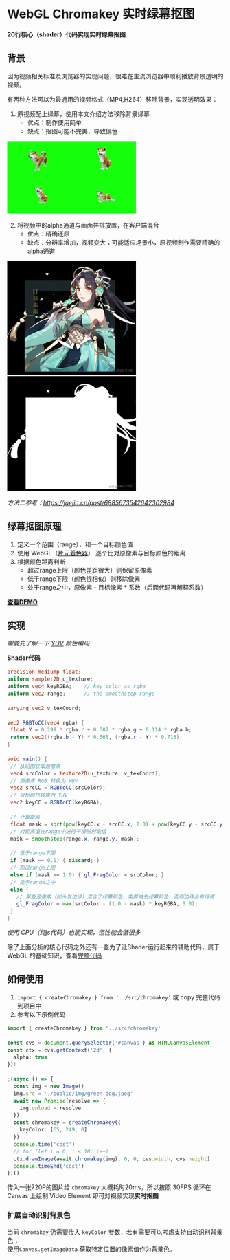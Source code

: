 # WebGL Chromakey 实时绿幕抠图

**20行核心（shader）代码实现实时绿幕抠图**  

## 背景
因为视频相关标准及浏览器的实现问题，很难在主流浏览器中顺利播放背景透明的视频。  

有两种方法可以为最通用的视频格式（MP4,H264）移除背景，实现透明效果：
1. 原视频配上绿幕，使用本文介绍方法移除背景绿幕
   - 优点：制作使用简单
   - 缺点：抠图可能不完美，导致偏色  
<img src="./green-dog.jpeg" width="300">  

2. 将视频中的alpha通道与画面并排放置，在客户端混合
   - 优点：精确还原
   - 缺点：分辨率增加，视频变大；可能适应场景小，原视频制作需要精确的alpha通道  
<img src="./webgl-alpha2.png" width="300">
<img src="./webgl-alpha1.png" width="300">

*方法二参考：<https://juejin.cn/post/6885673542642302984>*  

## 绿幕抠图原理
1. 定义一个范围（range），和一个目标颜色值
2. 使用 WebGL（[片元着色器](https://developer.mozilla.org/zh-CN/docs/Web/API/WebGLShader)） 逐个比对原像素与目标颜色的距离
3. 根据颜色距离判断
   - 超过range上限（颜色差距很大）则保留原像素  
   - 低于range下限（颜色很相似）则移除像素  
   - 处于range之中，原像素 - 目标像素 * 系数（后面代码再解释系数）  

**[查看DEMO](https://hughfenghen.github.io/WebAV/demo/chromakey.html)**

## 实现
*需要先了解一下 [YUV](https://baike.baidu.com/item/YCrCb/10874556) 颜色编码*

**Shader代码**
```glsl
precision mediump float;
uniform sampler2D u_texture;
uniform vec4 keyRGBA;    // key color as rgba
uniform vec2 range;      // the smoothstep range

varying vec2 v_texCoord;

vec2 RGBToCC(vec4 rgba) {
 float Y = 0.299 * rgba.r + 0.587 * rgba.g + 0.114 * rgba.b;
 return vec2((rgba.b - Y) * 0.565, (rgba.r - Y) * 0.713);
}

void main() {
 // 从贴图获取源像素
 vec4 srcColor = texture2D(u_texture, v_texCoord);
 // 源像素 RGB 转换为 YUV
 vec2 srcCC = RGBToCC(srcColor);
 // 目标颜色转换为 YUV
 vec2 keyCC = RGBToCC(keyRGBA);

 // 计算距离
 float mask = sqrt(pow(keyCC.x - srcCC.x, 2.0) + pow(keyCC.y - srcCC.y, 2.0));
 // 对距离值在range中进行平滑映射取值
 mask = smoothstep(range.x, range.y, mask);

 // 低于range下限
 if (mask == 0.0) { discard; }
 // 超过range上限
 else if (mask == 1.0) { gl_FragColor = srcColor; }
 // 处于range之中
 else {
   // 某些源像素（如头发边缘）混合了绿幕颜色，需要减去绿幕颜色，否则边缘会有绿斑
   gl_FragColor = max(srcColor - (1.0 - mask) * keyRGBA, 0.0);
 }
}
```

*使用 CPU（纯js代码）也能实现，但性能会低很多*  

除了上面分析的核心代码之外还有一些为了让Shader运行起来的辅助代码，属于 WebGL 的基础知识，查看[完整代码](https://github.com/hughfenghen/WebAV/blob/main/packages/av-cliper/src/chromakey.ts)  

## 如何使用
1. `import { createChromakey } from '../src/chromakey'` 或 copy 完整代码到项目中
2. 参考以下示例代码
```ts
import { createChromakey } from '../src/chromakey'

const cvs = document.querySelector('#canvas') as HTMLCanvasElement
const ctx = cvs.getContext('2d', {
  alpha: true
})!

;(async () => {
  const img = new Image()
  img.src = './public/img/green-dog.jpeg'
  await new Promise(resolve => {
    img.onload = resolve
  })
  const chromakey = createChromakey({
    keyColor: [65, 249, 0]
  })
  console.time('cost')
  // for (let i = 0; i < 10; i++)
  ctx.drawImage(await chromakey(img), 0, 0, cvs.width, cvs.height)
  console.timeEnd('cost')
})()
```

传入一张720P的图片给 `chromakey` 大概耗时20ms，所以按照 30FPS 循环在 Canvas 上绘制 Video Element 即可对视频实现**实时抠图**

### 扩展自动识别背景色
当前 `chromakey` 仍需要传入 `keyColor` 参数，若有需要可以考虑支持自动识别背景色；  
使用`Canvas.getImageData` 获取特定位置的像素值作为背景色。  
